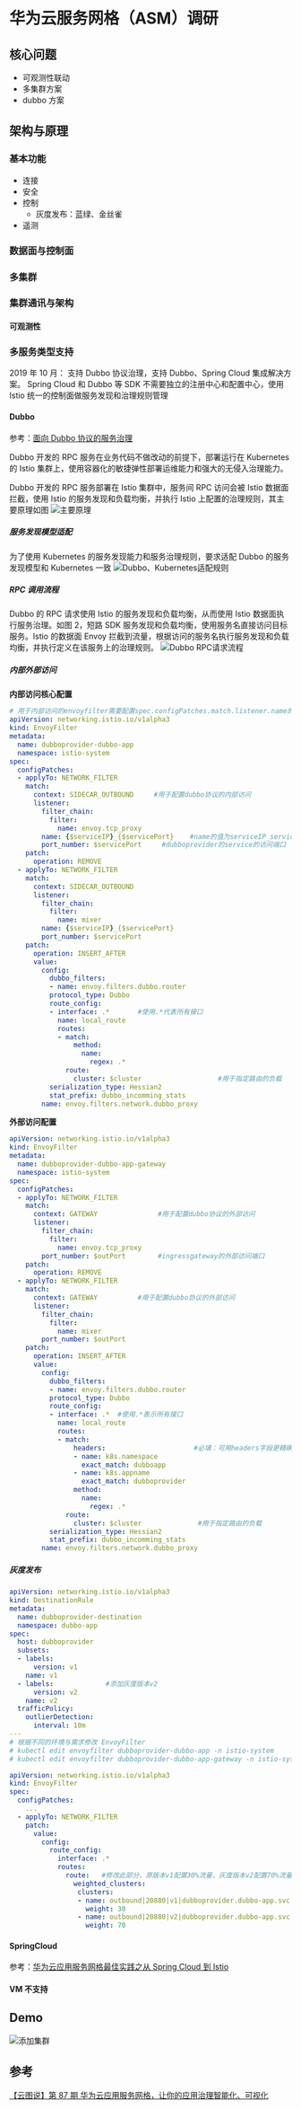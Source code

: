 # 华为云服务网格（ASM）调研

## 核心问题

- 可观测性联动
- 多集群方案
- dubbo 方案

## 架构与原理

### 基本功能

- 连接
- 安全
- 控制
  - 灰度发布：蓝绿、金丝雀
- 遥测

### 数据面与控制面

### 多集群

### 集群通讯与架构

#### 可观测性

### 多服务类型支持

2019 年 10 月： 支持 Dubbo 协议治理，支持 Dubbo、Spring Cloud 集成解决方案。 Spring Cloud 和 Dubbo 等 SDK 不需要独立的注册中心和配置中心，使用 Istio 统一的控制面做服务发现和治理规则管理

#### Dubbo

参考：[面向 Dubbo 协议的服务治理](https://support.huaweicloud.com/bestpractice-istio/istio_bestpractice_3001.html)

Dubbo 开发的 RPC 服务在业务代码不做改动的前提下，部署运行在 Kubernetes 的 Istio 集群上，使用容器化的敏捷弹性部署运维能力和强大的无侵入治理能力。

Dubbo 开发的 RPC 服务部署在 Istio 集群中，服务间 RPC 访问会被 Istio 数据面拦截，使用 Istio 的服务发现和负载均衡，并执行 Istio 上配置的治理规则，其主要原理如图
![主要原理](https://support.huaweicloud.com/bestpractice-istio/zh-cn_image_0194064467.png)

##### 服务发现模型适配
   为了使用 Kubernetes 的服务发现能力和服务治理规则，要求适配 Dubbo 的服务发现模型和 Kubernetes 一致
   ![Dubbo、Kubernetes适配规则](https://support.huaweicloud.com/bestpractice-istio/zh-cn_image_0194062716.png)

##### RPC 调用流程
   Dubbo 的 RPC 请求使用 Istio 的服务发现和负载均衡，从而使用 Istio 数据面执行服务治理。如图 2，短路 SDK 服务发现和负载均衡，使用服务名直接访问目标服务。Istio 的数据面 Envoy 拦截到流量，根据访问的服务名执行服务发现和负载均衡，并执行定义在该服务上的治理规则。
   ![Dubbo RPC请求流程](https://support.huaweicloud.com/bestpractice-istio/zh-cn_image_0194062842.png)

##### 内部外部访问
**内部访问核心配置**
```yaml
# 用于内部访问的envoyfilter需要配置spec.configPatches.match.listener.name的值，这个值由serviceIP和servicePort决定。
apiVersion: networking.istio.io/v1alpha3
kind: EnvoyFilter
metadata:
  name: dubboprovider-dubbo-app
  namespace: istio-system
spec:
  configPatches:
  - applyTo: NETWORK_FILTER
    match:
      context: SIDECAR_OUTBOUND     #用于配置dubbo协议的内部访问  
      listener:
        filter_chain:
          filter:
            name: envoy.tcp_proxy
        name: {$serviceIP}_{$servicePort}    #name的值为serviceIP_servicePort，指定作用的服务及其端口
        port_number: $servicePort     #dubboprovider的service的访问端口
    patch:
      operation: REMOVE
  - applyTo: NETWORK_FILTER
    match:
      context: SIDECAR_OUTBOUND
      listener:
        filter_chain:
          filter:
            name: mixer
        name: {$serviceIP}_{$servicePort}   
        port_number: $servicePort        
    patch:
      operation: INSERT_AFTER
      value:
        config:
          dubbo_filters:
          - name: envoy.filters.dubbo.router
          protocol_type: Dubbo
          route_config:
          - interface: .*       #使用.*代表所有接口   
            name: local_route
            routes:
            - match:
                method:
                  name:
                    regex: .*
              route:
                cluster: $cluster                   #用于指定路由的负载
          serialization_type: Hessian2
          stat_prefix: dubbo_incomming_stats
        name: envoy.filters.network.dubbo_proxy
```

**外部访问配置**
```yaml
apiVersion: networking.istio.io/v1alpha3
kind: EnvoyFilter
metadata:
  name: dubboprovider-dubbo-app-gateway
  namespace: istio-system
spec:
  configPatches:
  - applyTo: NETWORK_FILTER
    match:
      context: GATEWAY               #用于配置dubbo协议的外部访问
      listener:
        filter_chain:
          filter:
            name: envoy.tcp_proxy
        port_number: $outPort        #ingressgateway的外部访问端口
    patch:
      operation: REMOVE
  - applyTo: NETWORK_FILTER
    match:
      context: GATEWAY          #用于配置dubbo协议的外部访问
      listener:
        filter_chain:
          filter:
            name: mixer
        port_number: $outPort       
    patch:
      operation: INSERT_AFTER
      value:
        config:
          dubbo_filters:
          - name: envoy.filters.dubbo.router
          protocol_type: Dubbo
          route_config:
          - interface: .*  #使用.*表示所有接口
            name: local_route
            routes:
            - match:
                headers:                      #必填：可用headers字段更精确的指定治理的服务
                - name: k8s.namespace
                  exact_match: dubboapp
                - name: k8s.appname
                  exact_match: dubboprovider
                method:
                  name:
                    regex: .*
              route:  
                cluster: $cluster              #用于指定路由的负载
          serialization_type: Hessian2
          stat_prefix: dubbo_incomming_stats
        name: envoy.filters.network.dubbo_proxy
```

##### 灰度发布
```yaml
apiVersion: networking.istio.io/v1alpha3 
kind: DestinationRule 
metadata: 
  name: dubboprovider-destination 
  namespace: dubbo-app 
spec: 
  host: dubboprovider 
  subsets: 
  - labels: 
      version: v1 
    name: v1 
  - labels:             #添加灰度版本v2 
      version: v2 
    name: v2 
  trafficPolicy: 
    outlierDetection: 
      interval: 10m
---
# 根据不同的环境与需求修改 EnvoyFilter
# kubectl edit envoyfilter dubboprovider-dubbo-app -n istio-system
# kubectl edit envoyfilter dubboprovider-dubbo-app-gateway -n istio-system

apiVersion: networking.istio.io/v1alpha3
kind: EnvoyFilter
spec:
  configPatches:
    ...
  - applyTo: NETWORK_FILTER
    patch:
      value:
        config:
          route_config:
            interface: .*
            routes:
              route:   #修改此部分，原版本v1配置30%流量，灰度版本v2配置70%流量
                weighted_clusters:
                 clusters:
                 - name: outbound|20880|v1|dubboprovider.dubbo-app.svc.cluster.local
                   weight: 30
                 - name: outbound|20880|v2|dubboprovider.dubbo-app.svc.cluster.local
                   weight: 70
```

#### SpringCloud

参考：[华为云应用服务网格最佳实践之从 Spring Cloud 到 Istio](https://bbs.huaweicloud.com/blogs/detail/249674)

#### VM 不支持






## Demo

![添加集群](https://console.huaweicloud.com/static/istio/21.10.28/img/vpc-peer-cn.c9db277180c04e619fef71f2de906d31.png)
## 参考

[【云图说】第 87 期 华为云应用服务网格，让你的应用治理智能化、可视化](https://bbs.huaweicloud.com/blogs/106886)
